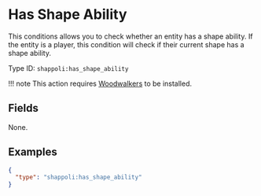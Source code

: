 # Has Shape Ability

This conditions allows you to check whether an entity has a shape ability. If the entity is a player, this condition will check if their current shape has a shape ability.

Type ID: `shappoli:has_shape_ability`

!!! note
    This action requires [Woodwalkers](https://modrinth.com/mod/woodwalkers) to be installed.

## Fields

None.

## Examples

```json
{
  "type": "shappoli:has_shape_ability"
}
